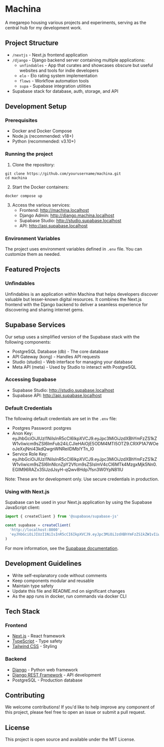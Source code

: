 # Machina

A megarepo housing various projects and experiments, serving as the central hub for my development work.

## Project Structure

- `/nextjs` - Next.js frontend application
- `/django` - Django backend server containing multiple applications:
  - `unfindables` - App that curates and showcases obscure but useful websites and tools for indie developers
  - `elo` - Elo rating system implementation
  - `flows` - Workflow automation tools
  - `supa` - Supabase integration utilities
- Supabase stack for database, auth, storage, and API

## Development Setup

### Prerequisites

- Docker and Docker Compose
- Node.js (recommended: v18+)
- Python (recommended: v3.10+)

### Running the project

1. Clone the repository:
```
git clone https://github.com/yourusername/machina.git
cd machina
```

2. Start the Docker containers:
```
docker compose up
```

3. Access the various services:
   - Frontend: http://machina.localhost
   - Django Admin: http://django.machina.localhost
   - Supabase Studio: http://studio.supabase.localhost
   - API: http://api.supabase.localhost

### Environment Variables

The project uses environment variables defined in `.env` file. You can customize them as needed.

## Featured Projects

### Unfindables

Unfindables is an application within Machina that helps developers discover valuable but lesser-known digital resources. It combines the Next.js frontend with the Django backend to deliver a seamless experience for discovering and sharing internet gems.

## Supabase Services

Our setup uses a simplified version of the Supabase stack with the following components:

- PostgreSQL Database (db) - The core database
- API Gateway (kong) - Handles API requests
- Studio (studio) - Web interface for managing your database
- Meta API (meta) - Used by Studio to interact with PostgreSQL

### Accessing Supabase

- Supabase Studio: http://studio.supabase.localhost
- Supabase API: http://api.supabase.localhost

### Default Credentials

The following default credentials are set in the `.env` file:

- Postgres Password: postgres
- Anon Key: eyJhbGciOiJIUzI1NiIsInR5cCI6IkpXVCJ9.eyJpc3MiOiJzdXBhYmFzZS1kZW1vIiwicm9sZSI6ImFub24iLCJleHAiOjE5ODM4MTI5OTZ9.CRXP1A7WOeoJeXxjNni43kdQwgnWNReilDMblYTn_I0
- Service Role Key: eyJhbGciOiJIUzI1NiIsInR5cCI6IkpXVCJ9.eyJpc3MiOiJzdXBhYmFzZS1kZW1vIiwicm9sZSI6InNlcnZpY2Vfcm9sZSIsImV4cCI6MTk4MzgxMjk5Nn0.EGIM96RAZx35lJzdJsyH-qQwv8Hdp7fsn3W0YpN81IU

Note: These are for development only. Use secure credentials in production.

### Using with Next.js

Supabase can be used in your Next.js application by using the Supabase JavaScript client:

```typescript
import { createClient } from '@supabase/supabase-js'

const supabase = createClient(
  'http://localhost:8000',
  'eyJhbGciOiJIUzI1NiIsInR5cCI6IkpXVCJ9.eyJpc3MiOiJzdXBhYmFzZS1kZW1vIiwicm9sZSI6ImFub24iLCJleHAiOjE5ODM4MTI5OTZ9.CRXP1A7WOeoJeXxjNni43kdQwgnWNReilDMblYTn_I0'
)
```

For more information, see the [Supabase documentation](https://supabase.com/docs).

## Development Guidelines

- Write self-explanatory code without comments
- Keep components modular and reusable
- Maintain type safety
- Update this file and README.md on significant changes
- As the app runs in docker, run commands via docker CLI

## Tech Stack

### Frontend
- [Next.js](https://nextjs.org) - React framework
- [TypeScript](https://www.typescriptlang.org/) - Type safety
- [Tailwind CSS](https://tailwindcss.com) - Styling

### Backend
- [Django](https://www.djangoproject.com/) - Python web framework
- [Django REST Framework](https://www.django-rest-framework.org/) - API development
- PostgreSQL - Production database

## Contributing

We welcome contributions! If you'd like to help improve any component of this project, please feel free to open an issue or submit a pull request.

## License

This project is open source and available under the MIT License.
